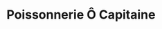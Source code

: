 ---
title: "Poissonnerie Ô Capitaine"
url: /mont-tremblant/poissonnerie-o-capitaine/
shop: Fisch
---